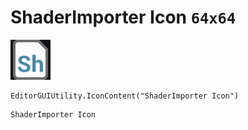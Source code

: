 # ShaderImporter Icon `64x64`
<img src="/img/ShaderImporter%20Icon.png" width=64 height=64>

``` CSharp
EditorGUIUtility.IconContent("ShaderImporter Icon")
```
```
ShaderImporter Icon
```
